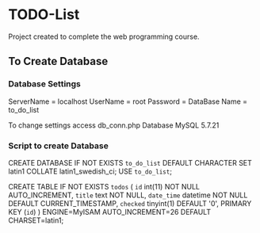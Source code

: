 # TODO-List

Project created to complete the web programming course.

## To Create Database

### Database Settings
ServerName = localhost
UserName = root
Password = 
DataBase Name = to_do_list

To change settings access db_conn.php
Database MySQL 5.7.21

### Script to create Database
CREATE DATABASE IF NOT EXISTS `to_do_list` DEFAULT CHARACTER SET latin1 COLLATE latin1_swedish_ci;
USE `to_do_list`;

CREATE TABLE IF NOT EXISTS `todos` (
  `id` int(11) NOT NULL AUTO_INCREMENT,
  `title` text NOT NULL,
  `date_time` datetime NOT NULL DEFAULT CURRENT_TIMESTAMP,
  `checked` tinyint(1) DEFAULT '0',
  PRIMARY KEY (`id`)
) ENGINE=MyISAM AUTO_INCREMENT=26 DEFAULT CHARSET=latin1;